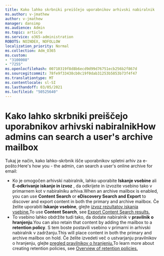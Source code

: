```yaml
---
title: Kako lahko skrbniki preiščejo uporabnikov arhivski nabiralnik
ms.author: v-jmathew
author: v-jmathew
manager: dansimp
ms.audience: Admin
ms.topic: article
ms.service: o365-administration
ROBOTS: NOINDEX, NOFOLLOW
localization_priority: Normal
ms.collection: Adm_O365
ms.custom:
- "3100008"
- "7255"
ms.openlocfilehash: 00710319f8d8b6ecd9d99d76751ecb256b2f867d
ms.sourcegitcommit: 78fe9f33438cb0c19f0dab31253b5853b73f4f47
ms.translationtype: MT
ms.contentlocale: sl-SI
ms.lasthandoff: 03/05/2021
ms.locfileid: "50525640"
---
```

# <a name="how-admins-can-search-a-users-archive-mailbox"></a><span data-ttu-id="37317-102">Kako lahko skrbniki preiščejo uporabnikov arhivski nabiralnik</span><span class="sxs-lookup"><span data-stu-id="37317-102">How admins can search a user's archive mailbox</span></span>

<span data-ttu-id="37317-103">Tukaj je način, kako lahko-skrbnik išče uporabnikov spletni arhiv za e-pošto:</span><span class="sxs-lookup"><span data-stu-id="37317-103">Here's how you - the admin, can search a user's online archive for email:</span></span>

* <span data-ttu-id="37317-104">Ko je omogočen arhivski nabiralnik, lahko uporabite **Iskanje vsebine** ali **E-odkrivanje iskanje in izvoz** , da odkrijete in izvozite vsebino tako v primarnem kot v nabiralniku arhiva.</span><span class="sxs-lookup"><span data-stu-id="37317-104">When an archive mailbox is enabled, you can use **Content Search** or **eDiscovery Search and Export** to discover and export content in both the primary and archive mailbox.</span></span> <span data-ttu-id="37317-105">Če želite uporabiti **Iskanje vsebine**, glejte [izvoz rezultatov iskanja vsebine.](https://docs.microsoft.com/office365/securitycompliance/export-search-results)</span><span class="sxs-lookup"><span data-stu-id="37317-105">To use **Content Search**, see [Export Content Search results.](https://docs.microsoft.com/office365/securitycompliance/export-search-results)</span></span>
* <span data-ttu-id="37317-106">To vsebino lahko obdržite tudi tako, da dodate nabiralnik v **pravilnik o hranjenju**.</span><span class="sxs-lookup"><span data-stu-id="37317-106">You can also retain that content by adding the mailbox to a **retention policy**.</span></span> <span data-ttu-id="37317-107">S tem boste postavili vsebino v primarni in arhivski nabiralnik v zadržanju.</span><span class="sxs-lookup"><span data-stu-id="37317-107">This will place content in both the primary and archive mailbox on hold.</span></span> <span data-ttu-id="37317-108">Če želite izvedeti več o ustvarjanju pravilnikov o hranjenju, glejte [pregled pravilnikov o hranjenju.](https://docs.microsoft.com/office365/securitycompliance/retention-policies)</span><span class="sxs-lookup"><span data-stu-id="37317-108">To learn more about creating retention policies, see [Overview of retention policies.](https://docs.microsoft.com/office365/securitycompliance/retention-policies)</span></span>
